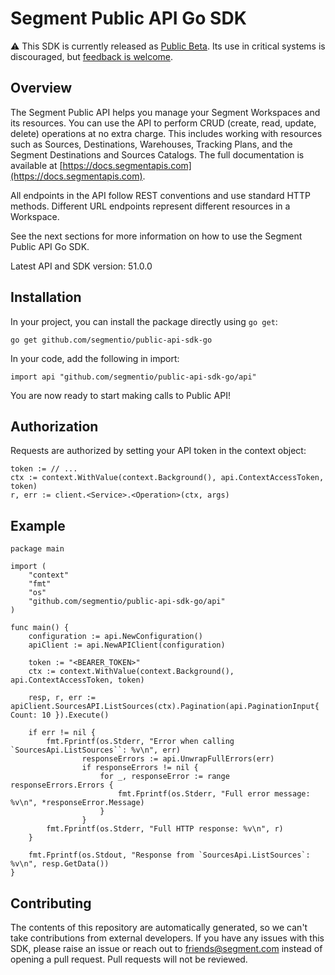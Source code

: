 # Segment Public API Go SDK

:warning: This SDK is currently released as [Public Beta](https://segment.com/legal/first-access-beta-preview/). Its use in critical systems is discouraged, but [feedback is welcome](#contributing).

## Overview

The Segment Public API helps you manage your Segment Workspaces and its resources. You can use the API to perform CRUD (create, read, update, delete) operations at no extra charge. This includes working with resources such as Sources, Destinations, Warehouses, Tracking Plans, and the Segment Destinations and Sources Catalogs. The full documentation is available at [https://docs.segmentapis.com](https://docs.segmentapis.com).

All endpoints in the API follow REST conventions and use standard HTTP methods. Different URL endpoints represent different resources in a Workspace.

See the next sections for more information on how to use the Segment Public API Go SDK.

Latest API and SDK version: 51.0.0

## Installation

In your project, you can install the package directly using `go get`:

```shell
go get github.com/segmentio/public-api-sdk-go
```

In your code, add the following in import:

```golang
import api "github.com/segmentio/public-api-sdk-go/api"
```

You are now ready to start making calls to Public API!

## Authorization

Requests are authorized by setting your API token in the context object:

```golang
token := // ...
ctx := context.WithValue(context.Background(), api.ContextAccessToken, token)
r, err := client.<Service>.<Operation>(ctx, args)
```

## Example

```golang
package main

import (
    "context"
    "fmt"
    "os"
    "github.com/segmentio/public-api-sdk-go/api"
)

func main() {
    configuration := api.NewConfiguration()
    apiClient := api.NewAPIClient(configuration)

    token := "<BEARER_TOKEN>"
    ctx := context.WithValue(context.Background(), api.ContextAccessToken, token)

    resp, r, err := apiClient.SourcesAPI.ListSources(ctx).Pagination(api.PaginationInput{ Count: 10 }).Execute()

    if err != nil {
        fmt.Fprintf(os.Stderr, "Error when calling `SourcesApi.ListSources``: %v\n", err)
				responseErrors := api.UnwrapFullErrors(err)
				if responseErrors != nil {
					for _, responseError := range responseErrors.Errors {
						fmt.Fprintf(os.Stderr, "Full error message: %v\n", *responseError.Message)
					}
				}
        fmt.Fprintf(os.Stderr, "Full HTTP response: %v\n", r)
    }

    fmt.Fprintf(os.Stdout, "Response from `SourcesApi.ListSources`: %v\n", resp.GetData())
}
```

## Contributing

The contents of this repository are automatically generated, so we can't take contributions from external developers. If you have any issues with this SDK, please raise an issue or reach out to friends@segment.com instead of opening a pull request. Pull requests will not be reviewed.
